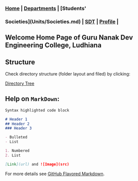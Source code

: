 ### [Home](.) | [Departments](Units/Departments.md) | [Students'
### Societies](Units/Societies.md) | [SDT](Files/SDT.md) | [Profile](Profile.md) |

## Welcome Home Page of Guru Nanak Dev Engineering College, Ludhiana

## Structure

Check directory structure (folder layout and filed) by clicking:

[Directory Tree](Structure.txt)


## Help on `MarkDown`:

```markdown
Syntax highlighted code block

# Header 1
## Header 2
### Header 3

- Bulleted
- List

1. Numbered
2. List

[Link](url) and ![Image](src)
```

For more details see [GitHub Flavored Markdown](https://guides.github.com/features/mastering-markdown/).
